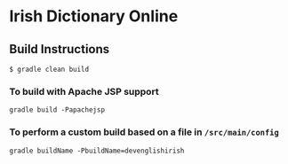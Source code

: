 # Irish Dictionary Online

## Build Instructions


```
$ gradle clean build
```

### To build with Apache JSP support
```
gradle build -Papachejsp
```

### To perform a custom build based on a file in `/src/main/config`

```
gradle buildName -PbuildName=devenglishirish
```
